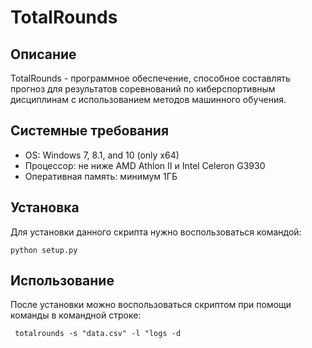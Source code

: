 # TotalRounds
## Описание
TotalRounds - программное обеспечение, способное составлять прогноз для результатов соревнований по киберспортивным дисциплинам с использованием методов машинного обучения.
## Системные требования
- OS: Windows 7, 8.1, and 10 (only x64)
- Процессор: не ниже AMD Athlon II и Intel Celeron G3930
- Оперативная память: минимум 1ГБ
## Установка
Для установки данного скрипта нужно воспользоваться командой:
```
python setup.py
```
## Использование
После установки можно воспользоваться скриптом при помощи команды в командной строке:
```
 totalrounds -s "data.csv" -l "logs -d 
```
